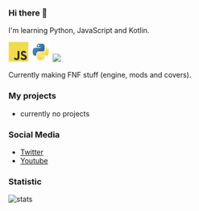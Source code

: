 ### Hi there 👋

I'm learning Python, JavaScript and Kotlin.

<img height="40" src="https://raw.githubusercontent.com/devicons/devicon/master/icons/javascript/javascript-original.svg"> <img height="40" src="https://raw.githubusercontent.com/devicons/devicon/master/icons/python/python-original.svg"> <img height="40" src="https://raw.githubusercontent.com/devicons/devicon/master/icons/python/kotlin-original.svg"> 
 
Currently making FNF stuff (engine, mods and covers).

### My projects

* currently no projects

### Social Media

* [Twitter](https://twitter.com/notweuz_)
* [Youtube](https://www.youtube.com/channel/notweuz)

### Statistic

![stats](https://github-readme-stats.vercel.app/api?username=notweuz&show_icons=true&theme=dark)

